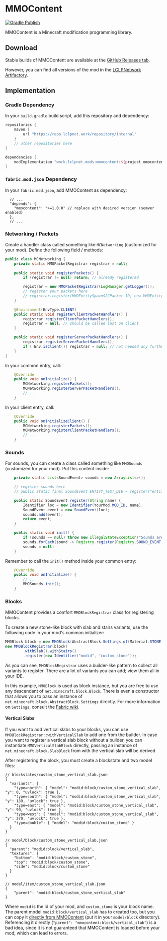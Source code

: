 # MMOContent

[![Gradle Publish](https://github.com/LCLPYT/MMOContent/actions/workflows/gradle-publish.yml/badge.svg)](https://github.com/LCLPYT/MMOContent/actions/workflows/gradle-publish.yml)

MMOContent is a Minecraft modification programming library.

## Download
Stable builds of MMOContent are available at the [GitHub Releases tab](https://github.com/LCLPYT/MMOContent/releases).

However, you can find all versions of the mod in the [LCLPNetwork Artifactory](https://repo.lclpnet.work/#artifact~internal/work.lclpnet.mods/mmocontent).

## Implementation
### Gradle Dependency
In your `build.gradle` build script, add this repository and dependency:
```groovy
repositories {
    maven {
        url "https://repo.lclpnet.work/repository/internal"
    }
    // other repositories here
}

dependencies {
    modImplementation "work.lclpnet.mods:mmocontent:${project.mmocontent_version}" // replace with version
}
```

### `fabric.mod.json` Dependency
In your `fabric.mod.json`, add MMOContent as dependency:
```jsonc
  // ...
  "depends": {
    "mmocontent": ">=1.0.0" // replace with desired version (semver enabled)
  },
  // ...
```


### Networking / Packets
Create a handler class called something like `MCNetworking` (customized for your mod).
Define the following field / methods:
```java
public class MCNetworking {
    private static MMOPacketRegistrar registrar = null;
    
    public static void registerPackets() {
        if (registrar != null) return; // already registered

        registrar = new MMOPacketRegistrar(LogManager.getLogger());
        // register your packets here
        // registrar.register(MMOEntitySpawnS2CPacket.ID, new MMOEntitySpawnS2CPacket.Decoder());
    }

    @Environment(EnvType.CLIENT)
    public static void registerClientPacketHandlers() {
        registrar.registerClientPacketHandlers();
        registrar = null; // should be called last on client
    }

    public static void registerServerPacketHandlers() {
        registrar.registerServerPacketHandlers();
        if (!Env.isClient()) registrar = null; // not needed any further on a dedicated server
    }
} 
```

In your common entry, call:
```java
    @Override
    public void onInitialize() {
        MCNetworking.registerPackets();
        MCNetworking.registerServerPacketHandlers();
        // ...
    }
```

In your client entry, call:
```java
    @Override
    public void onInitializeClient() {
        MCNetworking.registerPackets();
        MCNetworking.registerClientPacketHandlers();
        // ...
    }
```

### Sounds
For sounds, you can create a class called something like `MMOSounds` (customized for your mod).
Put this content inside:
```java
    private static List<SoundEvent> sounds = new ArrayList<>();

    // register sounds here
    // public static final SoundEvent ENTITY_TEST_DIE = register("entity.test.die");

    public static SoundEvent register(String name) {
        Identifier loc = new Identifier(YourMod.MOD_ID, name);
        SoundEvent event = new SoundEvent(loc);
        sounds.add(event);
        return event;
    }

    public static void init() {
        if (sounds == null) throw new IllegalStateException("Sounds are already initialized");
        sounds.forEach(sound -> Registry.register(Registry.SOUND_EVENT, ((SoundEventAccessor) sound).getId(), sound));
        sounds = null;
    }
```
Remember to call the `init()` method inside your common entry:
```java
    @Override
    public void onInitialize() {
        // ...
        MMOSounds.init();
    }
```

### Blocks
MMOContent provides a comfort `MMOBlockRegistrar` class for registering blocks.

To create a new stone-like block with slab and stairs variants, use the following code in your mod's common initializer:
```java
MMOBlock block = new MMOBlock(AbstractBlock.Settings.of(Material.STONE).sounds(BlockSoundGroup.STONE));
new MMOBlockRegistrar(block)
        .withSlab().withStairs()
        .register(new Identifier("modid", "custom_stone"));
```
As you can see, `MMOBlockRegistrar` uses a builder-like pattern to collect all variants to register.
There are a lot of variants you can add; view them all in your IDE.

In this example, `MMOBlock` is used as block instance, but you are free to use any descendant of `net.minecraft.block.Block`.
There is even a constructor that allows you to pass an instance of `net.minecraft.block.AbstractBlock.Settings` directly.
For more information on `Settings`, consult the [Fabric wiki](https://fabricmc.net/wiki/tutorial:blocks#registering_your_block).

#### Vertical Slabs
If you want to add vertical slabs to your blocks, you can use `MMOBlockRegistrar::withVerticalSlab` to add one from the builder.
In case you want to register a vertical slab block without a builder, you can instantiate `MMOVerticalSlabBlock` directly, passing an instance of `net.minecraft.block.SlabBlock` from with the vertical slab will be derived.

After registering the block, you must create a blockstate and two model files:
```jsonc
// blockstates/custom_stone_vertical_slab.json
{
  "variants": {
    "type=north": { "model": "modid:block/custom_stone_vertical_slab", "y": 0, "uvlock": true },
    "type=south": { "model": "modid:block/custom_stone_vertical_slab", "y": 180, "uvlock": true },
    "type=east": { "model": "modid:block/custom_stone_vertical_slab", "y": 90, "uvlock": true },
    "type=west": { "model": "modid:block/custom_stone_vertical_slab", "y": 270, "uvlock": true },
    "type=double": { "model": "modid:block/custom_stone" }
  }
}

// model/block/custom_stone_vertical_slab.json
{
  "parent": "modid:block/vertical_slab",
  "textures": {
    "bottom": "modid:block/custom_stone",
    "top": "modid:block/custom_stone",
    "side": "modid:block/custom_stone"
  }
}

// model/item/custom_stone_vertical_slab.json
{
    "parent": "modid:block/custom_stone_vertical_slab"
}
```
Where `modid` is the id of your mod, and `custom_stone` is your block name.
The parent model `modid:block/vertical_slab` has to created too, but you can copy it [directly from MMOContent](https://github.com/LCLPYT/MMOContent/blob/main/src/main/resources/assets/mmocontent/model/block/vertical_slab.json) (put it in your `model/block` directory).<br>
Referencing it directly (`"parent": "mmocontent:block/vertical_slab"`) is a bad idea, since it is not guaranteed that MMOContent is loaded before your mod, which can lead to errors.
